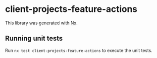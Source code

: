 # client-projects-feature-actions

This library was generated with [Nx](https://nx.dev).

## Running unit tests

Run `nx test client-projects-feature-actions` to execute the unit tests.
